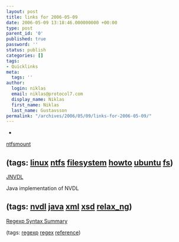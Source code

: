 ```yaml
---
layout: post
title: links for 2006-05-09
date: 2006-05-09 13:18:46.000000000 +00:00
type: post
parent_id: '0'
published: true
password: ''
status: publish
categories: []
tags:
- Quicklinks
meta:
  tags: ''
author:
  login: niklas
  email: niklas@protocol7.com
  display_name: Niklas
  first_name: Niklas
  last_name: Gustavsson
permalink: "/archives/2006/05/09/links-for-2006-05-09/"
---
```

- 
[ntfsmount](http://wiki.linux-ntfs.org.nyud.net:8080/doku.php?id=ntfsmount)

(tags: [linux](http://del.icio.us/protocol7/linux) [ntfs](http://del.icio.us/protocol7/ntfs) [filesystem](http://del.icio.us/protocol7/filesystem) [howto](http://del.icio.us/protocol7/howto) [ubuntu](http://del.icio.us/protocol7/ubuntu) [fs](http://del.icio.us/protocol7/fs))
- 
[JNVDL](http://sourceforge.net/projects/jnvdl/)

Java implementation of NVDL

(tags: [nvdl](http://del.icio.us/protocol7/nvdl) [java](http://del.icio.us/protocol7/java) [xml](http://del.icio.us/protocol7/xml) [xsd](http://del.icio.us/protocol7/xsd) [relax\_ng](http://del.icio.us/protocol7/relax_ng))
- 
[Regexp Syntax Summary](http://www.greenend.org.uk/rjk/2002/06/regexp.html)

(tags: [regexp](http://del.icio.us/protocol7/regexp) [regex](http://del.icio.us/protocol7/regex) [reference](http://del.icio.us/protocol7/reference))
